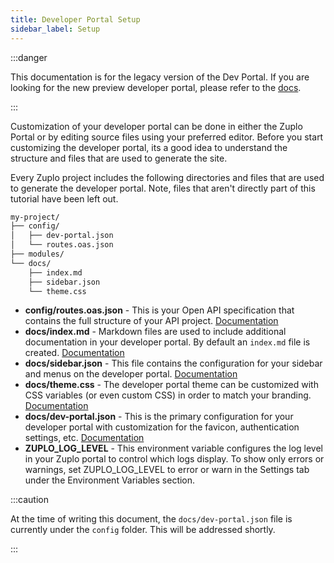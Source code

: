 ```yaml
---
title: Developer Portal Setup
sidebar_label: Setup
---
```


:::danger

This documentation is for the legacy version of the Dev Portal. If you are
looking for the new preview developer portal, please refer to the
[docs](/docs/dev-portal/introduction).

:::

Customization of your developer portal can be done in either the Zuplo Portal or
by editing source files using your preferred editor. Before you start
customizing the developer portal, its a good idea to understand the structure
and files that are used to generate the site.

Every Zuplo project includes the following directories and files that are used
to generate the developer portal. Note, files that aren't directly part of this
tutorial have been left out.

```txt
my-project/
├── config/
│   ├── dev-portal.json
│   └── routes.oas.json
├── modules/
└── docs/
    ├── index.md
    ├── sidebar.json
    └── theme.css
```

- **config/routes.oas.json** - This is your Open API specification that contains
  the full structure of your API project.
  [Documentation](./dev-portal-configuration.md)
- **docs/index.md** - Markdown files are used to include additional
  documentation in your developer portal. By default an `index.md` file is
  created. [Documentation](./dev-portal-adding-pages.md)
- **docs/sidebar.json** - This file contains the configuration for your sidebar
  and menus on the developer portal.
  [Documentation](./dev-portal-configuring-sidebar.md)
- **docs/theme.css** - The developer portal theme can be customized with CSS
  variables (or even custom CSS) in order to match your branding.
  [Documentation](./dev-portal-theme.md)
- **docs/dev-portal.json** - This is the primary configuration for your
  developer portal with customization for the favicon, authentication settings,
  etc. [Documentation](./dev-portal-json.md)
- **ZUPLO_LOG_LEVEL** - This environment variable configures the log level in
  your Zuplo portal to control which logs display. To show only errors or
  warnings, set ZUPLO_LOG_LEVEL to error or warn in the Settings tab under the
  Environment Variables section.

:::caution

At the time of writing this document, the `docs/dev-portal.json` file is
currently under the `config` folder. This will be addressed shortly.

:::

